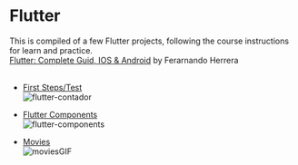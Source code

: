 # Flutter
This is compiled of a few Flutter projects, following the course instructions for learn and practice. <br />
[Flutter: Complete Guid, IOS & Android](https://www.udemy.com/course/flutter-ios-android-fernando-herrera/) by Ferarnando Herrera
<br />
<br />

* [First Steps/Test](contador)<br />
![flutter-contador](https://user-images.githubusercontent.com/48134692/73150220-1920f700-407a-11ea-991a-4051d9990981.gif)

* [Flutter Components](componentes)<br />
![flutter-components](https://user-images.githubusercontent.com/48134692/73150228-26d67c80-407a-11ea-85ae-c6aa61320a8a.gif)

* [Movies](peliculas)<br />
![moviesGIF](https://user-images.githubusercontent.com/48134692/74692811-ced4f680-519d-11ea-8954-bed23b97bfb5.gif)
